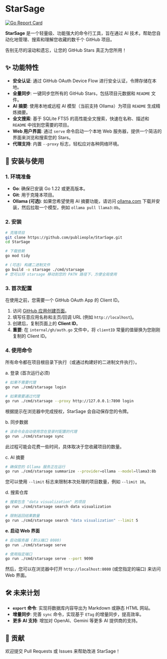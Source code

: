 # StarSage

[![Go Report Card](https://goreportcard.com/badge/github.com/publieople/StarSage)](https://goreportcard.com/report/github.com/publieople/StarSage)

**StarSage** 是一个轻量级、功能强大的命令行工具，旨在通过 AI 技术，帮助您自动化地管理、搜索和理解您收藏的数千个 GitHub 项目。

告别无尽的滚动和遗忘，让您的 GitHub Stars 真正为您所用！

## ✨ 功能特性

- **安全认证**: 通过 GitHub OAuth Device Flow 进行安全认证，令牌存储在本地。
- **全量同步**: 一键同步您所有的 GitHub Stars，包括项目元数据和 `README` 文件。
- **AI 摘要**: 使用本地或远程 AI 模型（当前支持 Ollama）为项目 `README` 生成精炼摘要。
- **全文搜索**: 基于 SQLite FTS5 的高性能全文搜索，快速在名称、描述和 `README` 中找到您需要的项目。
- **Web 用户界面**: 通过 `serve` 命令启动一个本地 Web 服务器，提供一个简洁的界面来浏览和搜索您的 Stars。
- **代理支持**: 内置 `--proxy` 标志，轻松应对各种网络环境。

## 🚀 安装与使用

### 1. 环境准备

- **Go**: 确保已安装 Go 1.22 或更高版本。
- **Git**: 用于克隆本项目。
- **Ollama (可选)**: 如果您希望使用 AI 摘要功能，请访问 [ollama.com](https://ollama.com/) 下载并安装，然后拉取一个模型，例如 `ollama pull llama3:8b`。

### 2. 安装

```bash
# 克隆项目
git clone https://github.com/publieople/StarSage.git
cd StarSage

# 下载依赖
go mod tidy

# (可选) 构建二进制文件
go build -o starsage ./cmd/starsage
# 您可以将 starsage 移动到您的 PATH 路径下，方便全局使用
```

### 3. 首次配置

在使用之前，您需要一个 GitHub OAuth App 的 Client ID。

1. 访问 [GitHub 应用创建页面](https://github.com/settings/applications/new)。
2. 填写任意应用名称和主页/回调 URL (例如 `http://localhost`)。
3. 创建后，复制页面上的 **Client ID**。
4. **重要**: 在 `internal/gh/auth.go` 文件中，将 `clientID` 常量的值替换为您刚刚复制的 Client ID。

### 4. 使用命令

所有命令都在项目根目录下执行（或通过构建好的二进制文件执行）。

a. 登录 (首次运行必须)

```bash
# 如果不需要代理
go run ./cmd/starsage login

# 如果需要通过代理
go run ./cmd/starsage --proxy http://127.0.0.1:7890 login
```

根据提示在浏览器中完成授权，StarSage 会自动保存您的令牌。

b. 同步数据

```bash
# 该命令会自动使用您在登录时配置的代理
go run ./cmd/starsage sync
```

此过程可能会花费一些时间，具体取决于您收藏项目的数量。

c. AI 摘要

```bash
# 确保您的 Ollama 服务正在运行
go run ./cmd/starsage summarize --provider=ollama --model=llama3:8b
```

您可以使用 `--limit` 标志来限制本次处理的项目数量，例如 `--limit 10`。

d. 搜索仓库

```bash
# 搜索包含 "data visualization" 的项目
go run ./cmd/starsage search data visualization

# 限制返回结果数量
go run ./cmd/starsage search "data visualization" --limit 5
```

**e. 启动 Web 界面**

```bash
# 启动服务器 (默认端口 8080)
go run ./cmd/starsage serve

# 使用指定端口
go run ./cmd/starsage serve --port 9090
```
然后，您可以在浏览器中打开 `http://localhost:8080` (或您指定的端口) 来访问 Web 界面。

## 🛠️ 未来计划

- **`export` 命令**: 实现将数据库内容导出为 Markdown 或静态 HTML 网站。
- **增量同步**: 完善 `sync` 命令，实现基于 `ETag` 的增量同步，提高效率。
- **更多 AI 支持**: 增加对 OpenAI、Gemini 等更多 AI 提供商的支持。

## 🤝 贡献

欢迎提交 Pull Requests 或 Issues 来帮助改进 StarSage！
